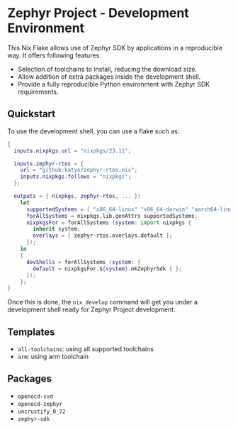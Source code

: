 # Zephyr Project - Development Environment

This Nix Flake allows use of Zephyr SDK by applications in a reproducible way. It offers following
features:

* Selection of toolchains to install, reducing the download size.
* Allow addition of extra packages inside the development shell.
* Provide a fully reproducible Python environment with Zephyr SDK requirements.

## Quickstart

To use the development shell, you can use a flake such as:

```nix
{
  inputs.nixpkgs.url = "nixpkgs/23.11";

  inputs.zephyr-rtos = {
    url = "github:katyo/zephyr-rtos.nix";
    inputs.nixpkgs.follows = "nixpkgs";
  };

  outputs = { nixpkgs, zephyr-rtos, ... }:
    let
      supportedSystems = [ "x86_64-linux" "x86_64-darwin" "aarch64-linux" "aarch64-darwin" ];
      forAllSystems = nixpkgs.lib.genAttrs supportedSystems;
      nixpkgsFor = forAllSystems (system: import nixpkgs {
        inherit system;
        overlays = [ zephyr-rtos.overlays.default ];
      });
    in
    {
      devShells = forAllSystems (system: {
        default = nixpkgsFor.${system}.mkZephyrSdk { };
      });
    };
}
```

Once this is done, the `nix develop` command will get you under a development shell ready for Zephyr
Project development.

## Templates

- `all-toolchains`: using all supported toolchains
- `arm`: using arm toolchain

## Packages

- `openocd-svd`
- `openocd-zephyr`
- `uncrustify_0_72`
- `zephyr-sdk`
